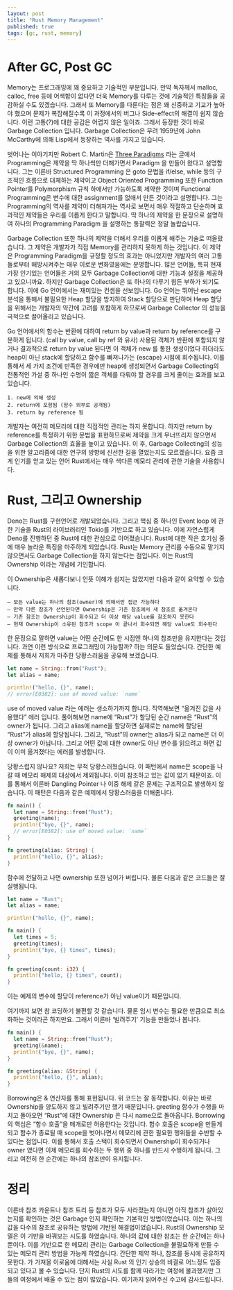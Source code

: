 ```yaml
---
layout: post
title: "Rust Memory Management"
published: true
tags: [gc, rust, memory]
---
```


# After GC, Post GC

Memory는 프로그래밍에 꽤 중요하고 기술적인 부분입니다. 만약 독자께서 malloc, calloc, free 등에 어색함이 없다면 더욱 Memory를 다루는 것에 기술적인 특징들을 공감하실 수도 있겠습니다. 그래서 또 Memory를 다룬다는 점은 꽤 신중하고 기교가 높아야 했으며 문제가 복잡해질수록 이 과정에서의 버그나 Side-effect의 해결이 쉽지 않습니다. 이런 고통(?)에 대한 공감은 어렵지 않은 일이죠. 그래서 등장한 것이 바로 Garbage Collection 입니다. Garbage Collection은 무려 1959년에 John McCarthy에 의해 Lisp에서 등장하는 역사를 가지고 있습니다.

벗어나는 이야기지만 Robert C. Martin은 [Three Paradigms](https://blog.cleancoder.com/uncle-bob/2012/12/19/Three-Paradigms.html) 라는 글에서 Programming은 제약을 딱 하나씩만 더해가면서 Paradigm 을 만들어 왔다고 설명합니다. 그는 이른바 Structured Programming 은 goto 문법을 if/else, while 등의 구조적인 흐름으로 대체하는 제약이고 Object Oriented Programming 또한 Function Pointer를 Polymorphism 규칙 하에서만 가능하도록 제약한 것이며 Functional Programming은 변수에 대한 assignment를 없애서 만든 것이라고 설명합니다. 그는 Programming의 역사를 제약이 더해져가는 역사로 보면서 매우 적절하고 단순하며 효과적인 제약들은 우리를 이롭게 한다고 말합니다. 딱 하나의 제약을 한 문장으로 설명하여 하나의 Programming Paradigm 을 설명하는 통찰력은 정말 놀랍습니다.

<!-- more -->

Garbage Collection 또한 하나의 제약을 더해서 우리를 이롭게 해주는 기술로 떠올랐습니다. 그 제약은 개발자가 직접 Memory를 관리하지 못하게 하는 것입니다. 이 제약은 Programming Paradigm을 규정할 정도의 효과는 아니었지만 개발자의 여러 고통들로부터 해방시켜주는 매우 이로운 변화였음에는 분명합니다. 많은 언어들, 특히 현재 가장 인기있는 언어들은 거의 모두 Garbage Collection에 대한 기능과 설정을 제공하고 있으니까요. 하지만 Garbage Collection은 또 하나의 다루기 힘든 부하가 되기도 합니다. 이에 Go 언어에서는 재미있는 컨셉을 선보입니다. Go 언어는 뛰어난 escape 분석을 통해서 불필요한 Heap 할당을 방지하여 Stack 할당으로 판단하며 Heap 할당을 위해서는 개발자의 약간에 고려를 포함하게 하므로써 Garbage Collector 의 성능을 극적으로 끌어올리고 있습니다.

Go 언어에서의 함수는 반환에 대하여 return by value과 return by reference를 구분하게 됩니다. (call by value, call by ref 와 유사) 사용된 객체가 반환에 포함되지 않거나 결과적으로 return by value 된다면 이 객체가 new 를 통한 생성이었다 하더라도 heap이 아닌 stack에 할당하고 함수를 빠져나가는 (escape) 시점에 회수됩니다. 이를 통해서 세 가지 조건에 만족한 경우에만 heap에 생성되면서 Garbage Collecting의 전통적인 가설 중 하나인 수명이 짧은 객체를 다뤄야 할 경우를 크게 줄이는 효과를 보고 있습니다.

```text
1. new에 의해 생성
2. return에 포함됨 (함수 외부로 공개됨)
3. return by reference 됨
```

개발자는 여전히 메모리에 대한 직접적인 관리는 하지 못합니다. 하지만 return by reference를 특정하기 위한 문법을 표현하므로써 제약을 크게 무너뜨리지 않으면서 Garbage Collection의 효율을 높이고 있습니다. 이 후, Garbage Collecting의 성능을 위한 알고리즘에 대한 연구의 방향에 신선한 길을 열었는지도 모르겠습니다. 요즘 크게 인기를 얻고 있는 언어 Rust에서는 매우 색다른 메모리 관리에 관한 기술을 사용합니다.

# Rust, 그리고 Ownership

Deno는 Rust를 구현언어로 개발되었습니다. 그리고 핵심 중 하나인 Event loop 에 관한 기술을 Rust의 라이브러리인 Tokio를 기반으로 하고 있습니다. 이에 자연스럽게 Deno를 진행하던 중 Rust에 대한 관심으로 이어졌습니다. Rust에 대한 작은 호기심 중에 매우 놀라운 특징을 마주하게 되었습니다. Rust는 Memory 관리를 수동으로 맡기지 않으면서도 Garbage Collection을 하지 않는다는 점입니다. 이는 Rust의 Ownership 이라는 개념에 기인합니다.

이 Ownership은 새롭다보니 언뜻 이해가 쉽지는 않았지만 다음과 같이 요약할 수 있습니다.

```text
– 모든 value는 하나의 참조(owner)에 의해서만 접근 가능하다
– 만약 다른 참조가 선언된다면 Ownership은 기존 참조에서 새 참조로 옮겨온다
– 기존 참조는 Ownership이 회수되고 더 이상 해당 value를 참조하지 못한다
– 현재 Ownership이 소유된 참조가 scope 이 끝나서 회수되면 해당 value도 회수된다
```

한 문장으로 말하면 value는 어떤 순간에도 한 시점엔 하나의 참조만을 유지한다는 것입니다. 과연 이런 방식으로 프로그래밍이 가능할까? 하는 의문도 들었습니다. 간단한 예제를 통해서 저희가 마주한 당황스러움을 공유해 보겠습니다.

```rust
let name = String::from("Rust");
let alias = name;

println!("hello, {}", name);
// error[E0382]: use of moved value: `name`
```

use of moved value 라는 에러는 생소하기까지 합니다. 직역해보면 “옮겨진 값을 사용했다” 에러 입니다. 풀이해보면 name에 “Rust”가 할당된 순간 name은 “Rust”의 owner가 됩니다. 그리고 alias에 name을 할당하면 실제로는 name에 할당된 “Rust”가 alias에 할당됩니다. 그리고, “Rust”의 owner는 alias가 되고 name은 더 이상 owner가 아닙니다. 그리고 어떤 값에 대한 owner도 아닌 변수를 읽으려고 하면 값이 이미 옮겨졌다는 에러를 발생합니다.

당황스럽지 않나요? 저희는 무척 당황스러웠습니다. 이 패턴에서 name은 scope을 나갈 때 메모리 해제의 대상에서 제외됩니다. 이미 참조하고 있는 값이 없기 때문이죠. 이를 통해서 이른바 Dangling Pointer 나 이중 해제 같은 문제는 구조적으로 발생하지 않습니다. 이 패턴은 다음과 같은 예제에서 당황스러움을 더해줍니다.

```rust
fn main() {
  let name = String::from("Rust");
  greeting(name);
  println!("bye, {}", name);
  // error[E0382]: use of moved value: `name`
}

fn greeting(alias: String) {
  println!("hello, {}", alias);
}
```

함수에 전달하고 나면 ownership 또한 넘어가 버립니다. 물론 다음과 같은 코드들은 잘 실행됩니다.

```rust
let name = "Rust";
let alias = name;

println!("hello, {}", name);
```

```rust
fn main() {
  let times = 5;
  greeting(times);
  println!("bye, {} times", times);
}

fn greeting(count: i32) {
  println!("hello, {} times", count);
}
```

이는 예제의 변수에 할당이 reference가 아닌 value이기 때문입니다.

여기까지 보면 참 코딩하기 불편할 것 같습니다. 물론 임시 변수는 필요한 만큼으로 최소화하는 것이라곤 하지만요. 그래서 이른바 ‘빌려주기’ 기능을 만들었나 봅니다.

```rust
fn main() {
  let name = String::from("Rust");
  greeting(&name);
  println!("bye, {}", name);
}

fn greeting(alias: &String) {
  println!("hello, {}", alias);
}
```
Borrowing은 & 연산자를 통해 표현됩니다. 위 코드는 잘 동작합니다. 이유는 바로 Ownership을 양도하지 않고 빌려주기만 했기 때문입니다. greeting 함수가 수행을 마치고 돌아오면 “Rust”에 대한 Ownership 은 다시 name으로 돌아옵니다. Borrowing 의 핵심은 “함수 호출”을 매개로만 허용한다는 것입니다. 함수 호출은 scope을 만들게 되고 함수가 종료될 때 scope을 벗어나면서 메모리에 관한 필요한 행위들을 수반할 수 있다는 점입니다. 이를 통해서 호출 스택이 회수되면서 Ownership이 회수되거나 owner 였다면 이제 메모리를 회수하는 두 행위 중 하나를 반드시 수행하게 됩니다. 그리고 여전히 한 순간에는 하나의 참조만이 유지됩니다.


# 정리

이른바 참조 카운트나 참조 트리 등 참조가 모두 사라졌는지 아니면 아직 참조가 살아있는지를 확인하는 것은 Garbage 인지 확인하는 기본적인 방법이었습니다. 이는 하나의 값을 다수의 참조로 공유하는 방법에 기반된 해결법이었습니다. Rust의 Ownership 모델은 이 기반을 바꿔보는 시도를 하였습니다. 하나의 값에 대한 참조는 한 순간에는 하나뿐이다. 이를 기반으로 한 메모리 관리는 Garbage Collection을 불필요하게 만들 수 있는 메모리 관리 방법을 가능케 하였습니다. 간단한 제약 하나, 참조를 동시에 공유하지 못한다. 가 가져올 이로움에 대해서는 사실 Rust 의 인기 상승의 비결로 어느정도 입증되고 있다고 볼 수 있습니다. 단지 Rust의 시도를 함께 따라가는 여정에 불과했지만 그들의 여정에서 배울 수 있는 점이 많았습니다. 여기까지 읽어주신 수고에 감사드립니다.